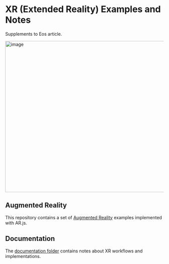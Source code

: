 # XR (Extended Reality) Examples and Notes
Supplements to Eos article. 

<img width="800" height="480" alt="image" src="https://github.com/user-attachments/assets/e7f08c0c-c173-4d2f-9c26-8a328480f0ae" />



## Augmented Reality
This repository contains a set of [Augmented Reality](/AR/README.md) examples implemented with AR.js.

## Documentation
The [documentation folder](/documentation/README.md) contains notes about XR workflows and implementations. 
